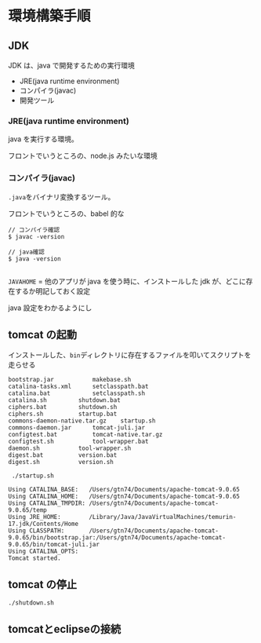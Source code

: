 # 環境構築手順

## JDK

JDK は、java で開発するための実行環境

- JRE(java runtime environment)
- コンパイラ(javac)
- 開発ツール

### JRE(java runtime environment)

java を実行する環境。

フロントでいうところの、node.js みたいな環境

### コンパイラ(javac)

`.java`をバイナリ変換するツール。

フロントでいうところの、babel 的な

```
// コンパイラ確認
$ javac -version

// java確認
$ java -version


```

`JAVAHOME` = 他のアプリが java を使う時に、インストールした jdk が、どこに存在するか明記しておく設定

java 設定をわかるようにし

## tomcat の起動

インストールした、`bin`ディレクトリに存在するファイルを叩いてスクリプトを走らせる

```shell
bootstrap.jar			makebase.sh
catalina-tasks.xml		setclasspath.bat
catalina.bat			setclasspath.sh
catalina.sh			shutdown.bat
ciphers.bat			shutdown.sh
ciphers.sh			startup.bat
commons-daemon-native.tar.gz	startup.sh
commons-daemon.jar		tomcat-juli.jar
configtest.bat			tomcat-native.tar.gz
configtest.sh			tool-wrapper.bat
daemon.sh			tool-wrapper.sh
digest.bat			version.bat
digest.sh			version.sh

```

```shell
 ./startup.sh
```

```shell
Using CATALINA_BASE:   /Users/gtn74/Documents/apache-tomcat-9.0.65
Using CATALINA_HOME:   /Users/gtn74/Documents/apache-tomcat-9.0.65
Using CATALINA_TMPDIR: /Users/gtn74/Documents/apache-tomcat-9.0.65/temp
Using JRE_HOME:        /Library/Java/JavaVirtualMachines/temurin-17.jdk/Contents/Home
Using CLASSPATH:       /Users/gtn74/Documents/apache-tomcat-9.0.65/bin/bootstrap.jar:/Users/gtn74/Documents/apache-tomcat-9.0.65/bin/tomcat-juli.jar
Using CATALINA_OPTS:
Tomcat started.

```

## tomcat の停止

```shell
./shutdown.sh
```

## tomcatとeclipseの接続